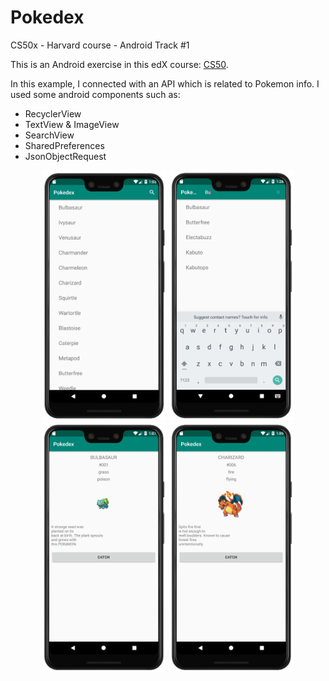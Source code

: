 # Pokedex
CS50x - Harvard course - Android Track #1

This is an Android exercise in this edX course: [CS50](https://www.edx.org/course/cs50s-introduction-to-computer-science).

In this example, I connected with an API which is related to Pokemon info. I used some android components such as:

* RecyclerView
* TextView & ImageView
* SearchView 
* SharedPreferences
* JsonObjectRequest

<p align = "center">
<img src="/images/01.png" width="200"> <img src="/images/04.png" width="200"> <img src="/images/02.png" width="200"> <img src="/images/03.png" width="200">
</p>
